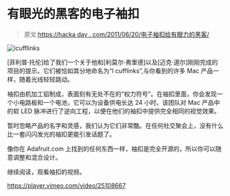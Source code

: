 # 有眼光的黑客的电子袖扣

> 原文:[https://hacka day . com/2011/06/20/电子袖扣给有眼力的黑客/](https://hackaday.com/2011/06/20/electronic-cufflinks-for-the-discerning-hacker/)

![icufflinks](../Images/e75cf09736bf1f729f69e025506d07f9.png "icufflinks")

[菲利普·托伦]给了我们一个关于他和[利莫尔·弗里德]以及[迈克·道尔]刚刚完成的项目的提示。它们被恰如其分地命名为“I cufflinks”,与你看到的许多 Mac 产品一样，随着光线轻轻跳动。

袖扣由机加工铝制成，表面刻有无处不在的“权力符号”。在袖扣里面，你会发现一个小电路板和一个电池，它可以为设备供电长达 24 小时。该团队对 Mac 产品中的软 LED 脉冲进行了逆向工程，以便在他们的袖扣中提供完全相同的视觉效果。

暂时忽略产品的名字和灵感，我们认为它们非常酷。在任何社交聚会上，没有什么比一套闪闪发光的袖扣更能引发话题了。

像你在 Adafruit.com 上找到的任何东西一样，袖扣是完全开源的，所以你可以随意调整和混合设计。

继续阅读，观看袖扣的视频。

<https://player.vimeo.com/video/25108667>

</div> </body> </html>